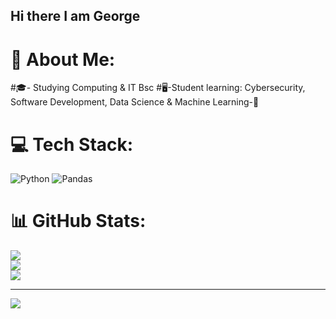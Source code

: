 ## Hi there I am George
# 💫 About Me:
#🎓- Studying Computing & IT Bsc
#🖥️-Student learning: Cybersecurity, Software Development, Data Science & Machine Learning-🤖


# 💻 Tech Stack:
![Python](https://img.shields.io/badge/python-3670A0?style=for-the-badge&logo=python&logoColor=ffdd54) ![Pandas](https://img.shields.io/badge/pandas-%23150458.svg?style=for-the-badge&logo=pandas&logoColor=white)
# 📊 GitHub Stats:
![](https://github-readme-stats.vercel.app/api?username=Fvwo10&theme=dark&hide_border=false&include_all_commits=false&count_private=false)<br/>
![](https://nirzak-streak-stats.vercel.app/?user=Fvwo10&theme=dark&hide_border=false)<br/>
![](https://github-readme-stats.vercel.app/api/top-langs/?username=Fvwo10&theme=dark&hide_border=false&include_all_commits=false&count_private=false&layout=compact)

---
[![](https://visitcount.itsvg.in/api?id=Fvwo10&icon=0&color=0)](https://visitcount.itsvg.in)

<!-- Proudly created with GPRM ( https://gprm.itsvg.in ) -->

